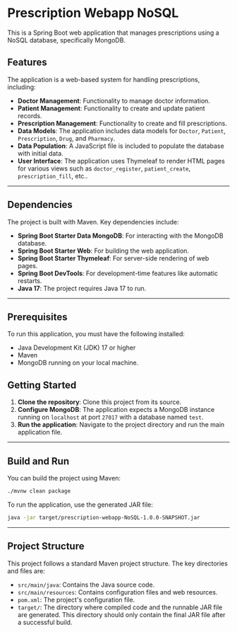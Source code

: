 # Prescription Webapp NoSQL

This is a Spring Boot web application that manages prescriptions using a NoSQL database, specifically MongoDB.

## Features

The application is a web-based system for handling prescriptions, including:

  * **Doctor Management**: Functionality to manage doctor information.
  * **Patient Management**: Functionality to create and update patient records.
  * **Prescription Management**: Functionality to create and fill prescriptions.
  * **Data Models**: The application includes data models for `Doctor`, `Patient`, `Prescription`, `Drug`, and `Pharmacy`.
  * **Data Population**: A JavaScript file is included to populate the database with initial data.
  * **User Interface**: The application uses Thymeleaf to render HTML pages for various views such as `doctor_register`, `patient_create`, `prescription_fill`, etc..

-----

## Dependencies

The project is built with Maven. Key dependencies include:

  * **Spring Boot Starter Data MongoDB**: For interacting with the MongoDB database.
  * **Spring Boot Starter Web**: For building the web application.
  * **Spring Boot Starter Thymeleaf**: For server-side rendering of web pages.
  * **Spring Boot DevTools**: For development-time features like automatic restarts.
  * **Java 17**: The project requires Java 17 to run.

-----

## Prerequisites

To run this application, you must have the following installed:

  * Java Development Kit (JDK) 17 or higher
  * Maven
  * MongoDB running on your local machine.

## Getting Started

1.  **Clone the repository**: Clone this project from its source.
2.  **Configure MongoDB**: The application expects a MongoDB instance running on `localhost` at port `27017` with a database named `test`.
3.  **Run the application**: Navigate to the project directory and run the main application file.

-----

## Build and Run

You can build the project using Maven:

```bash
./mvnw clean package
```

To run the application, use the generated JAR file:

```bash
java -jar target/prescription-webapp-NoSQL-1.0.0-SNAPSHOT.jar
```

-----

## Project Structure

This project follows a standard Maven project structure. The key directories and files are:

  * `src/main/java`: Contains the Java source code.
  * `src/main/resources`: Contains configuration files and web resources.
  * `pom.xml`: The project's configuration file.
  * `target/`: The directory where compiled code and the runnable JAR file are generated. This directory should only contain the final JAR file after a successful build.